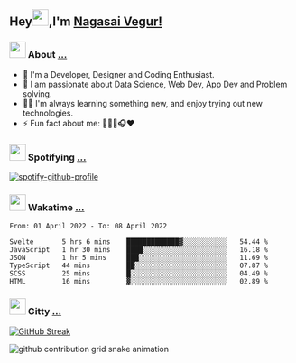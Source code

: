 ## Hey<img src="https://github.com/TheDudeThatCode/TheDudeThatCode/blob/master/Assets/Hi.gif" width="29px">,I'm [Nagasai Vegur!](https://nsvegur.github.io/Blog)

### <img src="https://c.tenor.com/ftqs42Yna-oAAAAi/mochi-mochi-hello-white-mochi-mochi.gif" width="29px"> About [...](https://nsvegur.github.io/Blog/)

- 🔭 I'm a Developer, Designer and Coding Enthusiast.
- 🎲 I am passionate about Data Science, Web Dev, App Dev and Problem solving. 
- 👨‍💻 I'm always learning something new, and enjoy trying out new technologies.
- ⚡ Fun fact about me: 👨🏻‍💻🎧♥️

### <img src="https://c.tenor.com/HJvqN2i4Zs4AAAAi/milk-and-mocha-cute.gif" width="29px"> Spotifying [...](https://spotify-github-profile.vercel.app/api/view?uid=awb202e2k5avst93l65zp104s&redirect=true)

[![spotify-github-profile](https://spotify-github-profile.vercel.app/api/view?uid=awb202e2k5avst93l65zp104s&cover_image=true&theme=novatorem&bar_color=56a5fe&bar_color_cover=false)](https://spotify-github-profile.vercel.app/api/view?uid=awb202e2k5avst93l65zp104s&redirect=true)

### <img src="https://c.tenor.com/P5DB2iGAecsAAAAi/peach-cat.gif" width="29px"> Wakatime [...](https://wakatime.com/@NSVegur)

<!--START_SECTION:waka-->

```text
From: 01 April 2022 - To: 08 April 2022

Svelte       5 hrs 6 mins    █████████████▓░░░░░░░░░░░   54.44 %
JavaScript   1 hr 30 mins    ████░░░░░░░░░░░░░░░░░░░░░   16.18 %
JSON         1 hr 5 mins     ███░░░░░░░░░░░░░░░░░░░░░░   11.69 %
TypeScript   44 mins         ██░░░░░░░░░░░░░░░░░░░░░░░   07.87 %
SCSS         25 mins         █░░░░░░░░░░░░░░░░░░░░░░░░   04.49 %
HTML         16 mins         ▓░░░░░░░░░░░░░░░░░░░░░░░░   02.89 %
```

<!--END_SECTION:waka-->

### <img src="https://c.tenor.com/C4t3cTtNBagAAAAi/quero.gif" width="29px"> Gitty [...](https://github.com/NSVEGUR?tab=repositories)

[![GitHub Streak](https://github-readme-streak-stats.herokuapp.com?user=NSVEGUR&theme=dark&hide_border=true&date_format=M%20j%5B%2C%20Y%5D&ring=57A6FF&fire=57A6FF&currStreakLabel=57A6FF&background=0F1017)]('https://github.com/NSVEGUR')

![github contribution grid snake animation](https://raw.githubusercontent.com/NSVEGUR/NSVEGUR/output/github-contribution-grid-snake.svg)
